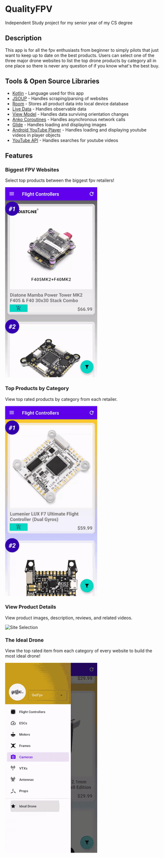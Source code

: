 # QualityFPV
Independent Study project for my senior year of my CS degree

## Description
This app is for all the fpv enthusiasts from beginner to simply pilots that just want to keep up to date on the best products. Users
can select one of the three major drone websites to list the top drone products by category all in one place so there is never any question
of if you know what's the best buy.

## Tools & Open Source Libraries
* [Kotlin](https://kotlinlang.org/) - Language used for this app
* [JSOUP](https://jsoup.org/) - Handles scraping/parsing of websites
* [Room](https://developer.android.com/jetpack/androidx/releases/room) - Stores all product data into local device database
* [Live Data](https://developer.android.com/topic/libraries/architecture/livedata) - Handles observable data
* [View Model](https://developer.android.com/topic/libraries/architecture/viewmodel) - Handles data surviving orientation changes
* [Anko Coroutines](https://github.com/Kotlin/anko) - Handles asynchronous network calls
* [Glide](https://github.com/bumptech/glide) - Handles loading and displaying images
* [Android YouTube Player](https://github.com/PierfrancescoSoffritti/android-youtube-player) - Handles loading and displaying youtube videos in player objects
* [YouTube API](https://developers.google.com/youtube/v3) - Handles searches for youtube videos

## Features

### Biggest FPV Websites
Select top products between the biggest fpv retailers!

![Site Selection](previews/site_select_demo.gif)

### Top Products by Category
View top rated products by category from each retailer.

![Site Selection](previews/categorize_demo.gif)

### View Product Details
View product images, description, reviews, and related videos.

![Site Selection](previews/product_details_demo.gif)

### The Ideal Drone
View the top rated item from each category of every website to build the most ideal drone!

![Site Selection](previews/ideal_drone_demo.gif)
